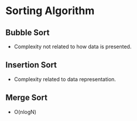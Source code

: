 # Sorting Algorithm

## Bubble Sort
* Complexity not related to how data is presented.

## Insertion Sort
* Complexity related to data representation.


## Merge Sort
* O(nlogN)